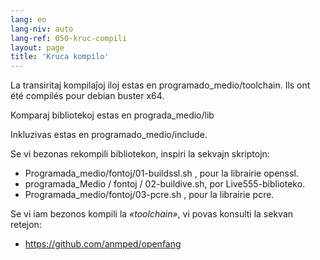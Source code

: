```yaml
---
lang: eo
lang-niv: auto
lang-ref: 050-kruc-compili
layout: page
title: 'Kruca kompilo'
---
```



La transiritaj kompilaĵoj iloj estas en programado_medio/toolchain.
Ils ont été compilés pour debian buster x64.


Komparaj bibliotekoj estas en prograda_medio/lib


Inkluzivas estas en programado_medio/include.


Se vi bezonas rekompili bibliotekon, inspiri la sekvajn skriptojn:
* Programada_medio/fontoj/01-buildssl.sh , pour la librairie openssl.
* programada_Medio / fontoj / 02-buildive.sh, por Live555-biblioteko.
* Programada_medio/fontoj/03-pcre.sh , pour la librairie pcre.



Se vi iam bezonos kompili la _«toolchain»_, vi povas konsulti la sekvan retejon:
 * https://github.com/anmped/openfang


